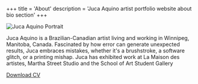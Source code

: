 +++
title = 'About'
description = 'Juca Aquino artist portfolio website about bio section'
+++

![Juca Aquino Portrait](/images/portrait.jpg)

Juca Aquino is a Brazilian-Canadian artist 
living and working in Winnipeg, Manitoba, Canada. 
Fascinated by how error can generate unexpected 
results, Juca embraces mistakes, whether it's a 
brushstroke, a software glitch, or a printing mishap. 
Juca has exhibited work at La Maison des artistes, 
Martha Street Studio and the School of Art Student Gallery

<a href="/cv/aquino-cv.pdf" target="_blank">Download CV</a>

